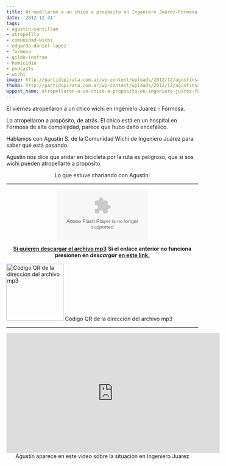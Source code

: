 ```yaml
---
title: Atropellaron a un chico a propósito en Ingeniero Juárez-Formosa
date: '2012-12-31'
tags:
- agustin-santillan
- atropelllo
- comunidad-wichi
- edgardo-daniel-lopez
- formosa
- gildo-insfran
- homicidio
- podcasts
- wichi
image: http://partidopirata.com.ar/wp-content/uploads/2012/12/agustinsantillan.jpg
thumb: http://partidopirata.com.ar/wp-content/uploads/2012/12/agustinsantillan-150x150.jpg
wppost_name: atropellaron-a-un-chico-a-proposito-en-ingeniero-juarez-formosa
---
```


El viernes atropellaron a un chico wichi en Ingeniero Juárez - Formosa.

Lo atropellaron a propósito, de atrás. El chico está en un hospital en Formosa de alta complejidad, parece que hubo daño encefálico.

Hablamos con Agustín S. de la Comunidad Wichi de Ingeniero Juárez para saber qué está pasando.

Agustín nos dice que andar en bicicleta por la ruta es peligroso, que si sos wichi pueden atropellarte a propósito.
<p style="text-align: center;">Lo que estuve charlando con Agustín:</p>


<hr />

<center>
<object id="player1678659" width="240" height="133" classid="clsid:d27cdb6e-ae6d-11cf-96b8-444553540000" codebase="http://download.macromedia.com/pub/shockwave/cabs/flash/swflash.cab#version=6,0,40,0"><param name="AllowScriptAccess" value="always" /><param name="allowFullScreen" value="true" /><param name="wmode" value="transparent" /><param name="src" value="http://www.ivoox.com/playerivoox_ee_1678659_1.html" /><param name="allowfullscreen" value="true" /><param name="allowscriptaccess" value="always" /><embed id="player1678659" width="240" height="133" type="application/x-shockwave-flash" src="http://www.ivoox.com/playerivoox_ee_1678659_1.html" AllowScriptAccess="always" allowFullScreen="true" wmode="transparent" allowfullscreen="true" allowscriptaccess="always" /></object></center>
<p style="text-align: center;"><strong><a href="http://www.ivoox.com/con-agustin-santillan-para-saber-esta-pasando_md_1678659_1.mp3" target="_blank">Si quieren descargar el archivo mp3</a></strong>
<strong> Si el enlace anterior no funciona presionen en <i>descargar</i></strong>
<strong> <a href="http://www.ivoox.com/con-agustin-santillan-para-saber-esta-pasando-audios-mp3_rf_1678659_1.html" target="_blank"> en este link.</a></strong></p>


<a href="http://partidopirata.com.ar/wp-content/uploads/2012/12/chart7.png"><img class="size-full wp-image-7987" alt="Código QR de la dirección del archivo mp3" src="http://partidopirata.com.ar/wp-content/uploads/2012/12/chart7.png" width="150" height="150" /></a> Código QR de la dirección del archivo mp3


<hr />

<center>
<iframe src="http://www.youtube.com/embed/vtecixIshww" height="315" width="560" allowfullscreen="" frameborder="0"></iframe>
Agustín aparece en este video sobre la situación en Ingeniero Juárez</center>
